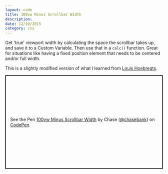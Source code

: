 ```yaml
---
layout: code
title: 100vw Minus Scrollbar Width
description: 
date: 12/10/2015
category: css
---
```


Get 'true' viewport width by calculating the space the scrollbar takes up, and save it to a Custom Variable. Then use that in a `calc()` function. Great for situations like having a fixed position element that needs to be centered and/or full width.

This is a slightly modified version of what I learned from [Louis Hoebregts](https://codepen.io/Mamboleoo/post/scrollbars-and-css-custom-properties).

<p class="codepen" data-height="300" data-theme-id="21051" data-default-tab="js,result" data-user="chasebank" data-slug-hash="7c144bf3abf4d8c65ad1a46c76d43992" data-editable="true" style="height: 300px; box-sizing: border-box; display: flex; align-items: center; justify-content: center; border: 2px solid black; margin: 1em 0; padding: 1em;" data-pen-title="100vw Minus Scrollbar Width">
  <span>See the Pen <a href="https://codepen.io/chasebank/pen/7c144bf3abf4d8c65ad1a46c76d43992/">
  100vw Minus Scrollbar Width</a> by Chase (<a href="https://codepen.io/chasebank">@chasebank</a>)
  on <a href="https://codepen.io">CodePen</a>.</span>
</p>